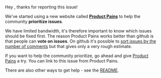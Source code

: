 Hey <person>, thanks for reporting this issue!

We've started using a new website called **[Product Pains](https://productpains.com/product/react-native/?tab=top)** to help the community **prioritize issues**.

We have limited bandwidth, it's therefore important to know which issues should be fixed first. The reason Product Pains works better than github is that people can **vote on issues**. On github it's possible to [sort issues by the number of comments](https://github.com/facebook/react-native/issues?q=is%3Aissue+is%3Aopen+sort%3Acomments-desc) but that gives only a very rough estimate.

If you want to help the community prioritize, go ahead and give [Product Pains](https://productpains.com/product/react-native/?tab=top) a try. You can link to this issue from Product Pains.

There are also other ways to get help - see the [README](https://github.com/facebook/react-native#getting-help).
